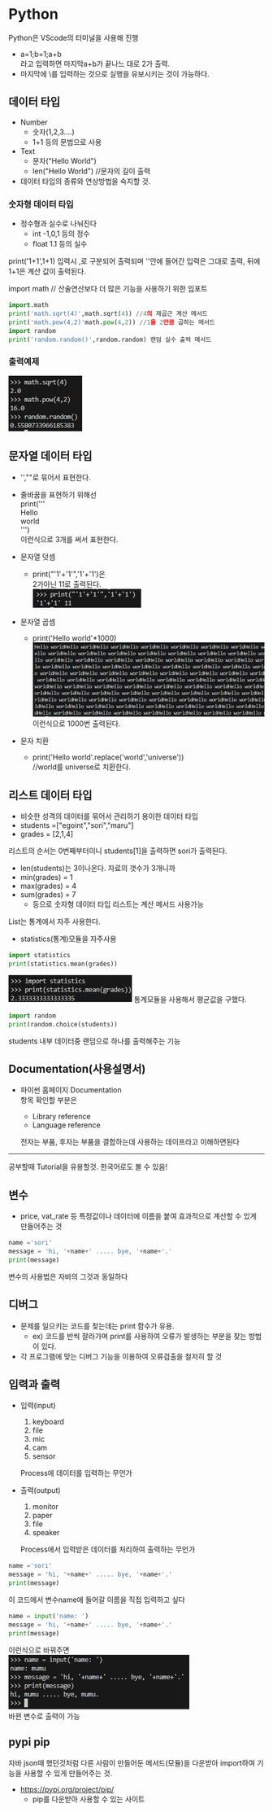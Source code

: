 # Python
Python은 VScode의 터미널을 사용해 진행

- a=1;b=1;a+b  
  라고 입력하면 마지막a+b가 끝나느 대로 2가 출력.
- 마지막에 \를 입력하는 것으로 실행을 유보시키는 것이 가능하다.
## 데이터 타입
- Number
  - 숫자(1,2,3....)
  - 1+1 등의 문법으로 사용
- Text
  - 문자("Hello World")
  - len("Hello World") //문자의 길이 출력
- 데이터 타입의 종류와 연상방법을 숙지할 것.
### 숫자형 데이터 타입
- 정수형과 실수로 나눠진다
  - int -1,0,1 등의 정수
  - float 1.1 등의 실수  

print('1+1',1+1) 입력시 ,로 구분되어 출력되며 ''안에 들어간 입력은 그대로 출력, 뒤에 1+1은 계산 값이 출력된다.  

import math // 산술연산보다 더 많은 기능을 사용하기 위한 임포트
```python
import.math
print('math.sqrt(4)',math.sqrt(4)) //4의 제곱근 계산 메서드
print('math.pow(4,2)'math.pow(4,2)) //1을 2만큼 곱하는 메서드
import random
print('random.random()',random.random) 랜덤 실수 출력 메서드
```
### 출력예제
![alt text](image-12.png)  

## 문자열 데이터 타입
- '',""로 묶어서 표현한다.
- 줄바꿈을 표현하기 위해선  
print('''  
Hello  
world  
''')  
이런식으로 3개를 써서 표현한다.
- 문자열 덧셈
  - print("'1'+'1'",'1'+'1')은  
  2가아닌 11로 출력된다.  
  ![alt text](image-13.png)

- 문자열 곱셈
  - print('Hello world'*1000)  
   ![alt text](image-14.png)  
이런식으로 1000번 출력된다.  

- 문자 치환
  - print('Hello world'.replace('world','universe'))  
  //world를 universe로 치환한다.

## 리스트 데이터 타입
 - 비슷한 성격의 데이터를 묶어서 관리하기 용이한 데이터 타입
 - students =["egoint","sori","maru"]
 - grades = [2,1,4]  
  
리스트의 순서는 0번째부터이니 students[1]을 출력하면 sori가 출력된다.
- len(students)는 3이나온다. 자료의 갯수가 3개니까
- min(grades) = 1
- max(grades) = 4
- sum(grades) = 7
  - 등으로 숫자형 데이터 타입 리스트는 계산 메서드 사용가능

List는 통계에서 자주 사용한다.
- statistics(통계)모듈을 자주사용
```python
import statistics
print(statistics.mean(grades))
```
![alt text](image-15.png)
통계모듈을 사용해서 평균값을 구했다.

```python
import random
print(random.choice(students))
```
students 내부 데이터중 랜덤으로 하나를 출력해주는 기능

## Documentation(사용설명서)
- 파이썬 홈페이지 Documentation  
항목 확인할 부분은
  - Library reference
  - Language reference  
  
  전자는 부품, 후자는 부품을 결합하는데 사용하는 데이프라고 이해하면된다
---
공부할때 Tutorial을 유용할것.
한국어로도 볼 수 있음!

## 변수
- price, vat_rate 등 특정값이나 데이터에 이름을 붙여 효과적으로 계산할 수 있게 만들어주는 것

```python
name ='sori'
message = 'hi, '+name+' ..... bye, '+name+'.'
print(message)
```
변수의 사용법은 자바의 그것과 동일하다

## 디버그
- 문제를 일으키는 코드를 찾는데는 print 함수가 유용.
  - ex) 코드를 반씩 잘라가며 print를 사용하여 오류가 발생하는 부분을 찾는 방법이 있다.
- 각 프로그램에 맞는 디버그 기능을 이용하여 오류검출을 철저히 할 것

## 입력과 출력
- 입력(input)
  1. keyboard
  2. file
  3. mic
  4. cam
  5. sensor  

  Process에 데이터를 입력하는 무언가
- 출력(output)
  1. monitor
  2. paper
  3. file
  4. speaker  

  Process에서 입력받은 데이터를 처리하여 출력하는 무언가
  
```python
name ='sori'
message = 'hi, '+name+' ..... bye, '+name+'.'
print(message)
```
이 코드에서 변수name에 들어갈 이름을 직접 입력하고 싶다
```python
name = input('name: ')
message = 'hi, '+name+' ..... bye, '+name+'.'
print(message)
```
 이런식으로 바꿔주면  
![alt text](image-16.png)  
바뀐 변수로 출력이 가능

## pypi pip
자바 json때 했던것처럼 다른 사람이 만들어둔 메서드(모듈)을 다운받아 import하여 기능을 사용할 수 있게 만들어주는 것.
- https://pypi.org/project/pip/
  - pip를 다운받아 사용할 수 있는 사이트